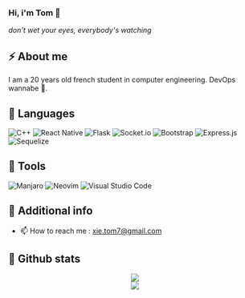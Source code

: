### Hi, i'm Tom 🥤

_don't wet your eyes, everybody's watching_

## ⚡ About me 

I am a 20 years old french student in computer engineering. DevOps wannabe 🤖.

## 🔭 Languages

![C++](https://img.shields.io/badge/c++-%2300599C.svg?style=for-the-badge&logo=c%2B%2B&logoColor=white)
![React Native](https://img.shields.io/badge/react_native-%2320232a.svg?style=for-the-badge&logo=react&logoColor=%2361DAFB)
![Flask](https://img.shields.io/badge/flask-%23000.svg?style=for-the-badge&logo=flask&logoColor=white)
![Socket.io](https://img.shields.io/badge/Socket.io-black?style=for-the-badge&logo=socket.io&badgeColor=010101)
![Bootstrap](https://img.shields.io/badge/bootstrap-%23563D7C.svg?style=for-the-badge&logo=bootstrap&logoColor=white)
![Express.js](https://img.shields.io/badge/express.js-%23404d59.svg?style=for-the-badge&logo=express&logoColor=%2361DAFB)
![Sequelize](https://img.shields.io/badge/Sequelize-52B0E7?style=for-the-badge&logo=Sequelize&logoColor=white)

## 👺 Tools 

![Manjaro](https://img.shields.io/badge/Manjaro-35BF5C?style=for-the-badge&logo=Manjaro&logoColor=white)
![Neovim](https://img.shields.io/badge/NeoVim-%2357A143.svg?&style=for-the-badge&logo=neovim&logoColor=white)
![Visual Studio Code](https://img.shields.io/badge/Visual%20Studio%20Code-0078d7.svg?style=for-the-badge&logo=visual-studio-code&logoColor=white)

## 🌱 Additional info

- 📫 How to reach me : xie.tom7@gmail.com

## 🥂 Github stats

<div align="center">
  <a href="https://github.com/anuraghazra/github-readme-stats" align="center">
    <img src="https://github-readme-stats.vercel.app/api?username=sir&show_icons=true&bg_color=161320&text_color=D9E0EE&icon_color=DDB6F2&title_color=96CDFB" />
  </a>
    </br>
  <a href="https://github.com/anuraghazra/github-readme-stats" align="center">
    <img src="https://github-readme-stats.vercel.app/api/top-langs/?username=sir&layout=compact&bg_color=161320&text_color=D9E0EE&icon_color=DDB6F2&title_color=96CDFB" />
  </a>
</div>


